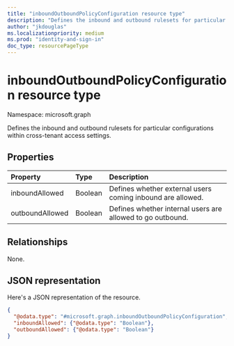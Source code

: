 ```yaml
---
title: "inboundOutboundPolicyConfiguration resource type"
description: "Defines the inbound and outbound rulesets for particular configurations within cross-tenant access settings."
author: "jkdouglas"
ms.localizationpriority: medium
ms.prod: "identity-and-sign-in"
doc_type: resourcePageType
---
```


# inboundOutboundPolicyConfiguration resource type

Namespace: microsoft.graph

Defines the inbound and outbound rulesets for particular configurations within cross-tenant access settings.

## Properties

|Property|Type|Description|
|:---|:---|:---|
| inboundAllowed | Boolean | Defines whether external users coming inbound are allowed. |
| outboundAllowed | Boolean | Defines whether internal users are allowed to go outbound. |

## Relationships

None.

## JSON representation

Here's a JSON representation of the resource.
<!-- {
  "blockType": "resource",
  "@odata.type": "microsoft.graph.inboundOutboundPolicyConfiguration"
}
-->

``` json
{
  "@odata.type": "#microsoft.graph.inboundOutboundPolicyConfiguration",
  "inboundAllowed": {"@odata.type": "Boolean"},
  "outboundAllowed": {"@odata.type": "Boolean"}
}
```
